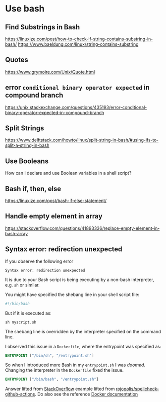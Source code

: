 # Use bash

## Find Substrings in Bash

https://linuxize.com/post/how-to-check-if-string-contains-substring-in-bash/
https://www.baeldung.com/linux/string-contains-substring

## Quotes

https://www.grymoire.com/Unix/Quote.html

## error `conditional binary operator expected` in compound branch

https://unix.stackexchange.com/questions/435193/error-conditional-binary-operator-expected-in-compound-branch

## Split Strings

https://www.delftstack.com/howto/linux/split-string-in-bash/#using-ifs-to-split-a-string-in-bash

## Use Booleans

How can I declare and use Boolean variables in a shell script?

## Bash if, then, else

https://linuxize.com/post/bash-if-else-statement/

## Handle empty element in array

https://stackoverflow.com/questions/41893336/replace-empty-element-in-bash-array

## Syntax error: redirection unexpected

If you observe the following error

```text
Syntax error: redirection unexpected
```

It is due to your Bash script is being executing by a non-bash interpreter, e.g. `sh` or similar.

You might have specified the shebang line in your shell script file:

```bash
#!/bin/bash
```

But if it is executed as:

```shell
sh myscript.sh
```

The shebang line is overridden by the interpreter specified on the command line.

I observed this issue in a `Dockerfile`, where the entrypoint was specified as:

```Dockerfile
ENTRYPOINT ["/bin/sh", "/entrypoint.sh"]
```

So when I introduced more Bash in my `entrypoint.sh` I was _doomed_. Changing the interpreter in the `Dockerfile` fixed the issue.

```Dockerfile
ENTRYPOINT ["/bin/bash", "/entrypoint.sh"]
```

Answer lifted from [StackOverflow][UNEXPECTEDREDIRECTION] example lifted from [rojopolis/spellcheck-github-actions](https://github.com/rojopolis/spellcheck-github-actions/pull/90/commits/8ca7b25b91365f1bc1eb572cdd6b11e429d6edd4). Do also see the reference [Docker documentation][DOCKER]

[UNEXPECTEDREDIRECTION]: https://stackoverflow.com/questions/2462317/bash-syntax-error-redirection-unexpected
[DOCKER]: https://docs.docker.com/engine/reference/builder/#entrypoint
